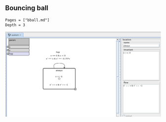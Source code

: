 ## Bouncing ball

```@contents
Pages = ["bball.md"]
Depth = 3
```

![Bouncing ball model](../assets/bball.png)
